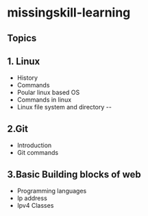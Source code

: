 # missingskill-learning
## Topics

## 1. Linux
- History
- Commands
- Poular linux based OS
- Commands in linux
- Linux file system and directory --
## 2.Git
- Introduction 
- Git commands
## 3.Basic Building blocks of web
- Programming languages
- Ip address
- Ipv4 Classes
